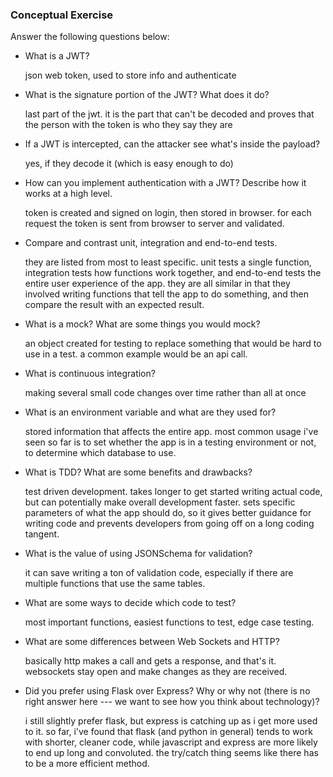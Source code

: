 ### Conceptual Exercise

Answer the following questions below:

- What is a JWT?  

  json web token, used to store info and authenticate

- What is the signature portion of the JWT?  What does it do?  

  last part of the jwt.  it is the part that can't be decoded and proves that the person with the token is who they say they are

- If a JWT is intercepted, can the attacker see what's inside the payload?  

  yes, if they decode it (which is easy enough to do)

- How can you implement authentication with a JWT?  Describe how it works at a high level.  

  token is created and signed on login, then stored in browser.  for each request the token is sent from browser to server and validated.

- Compare and contrast unit, integration and end-to-end tests.  

  they are listed from most to least specific.  unit tests a single function, integration tests how functions work together, and end-to-end tests the entire user experience of the app.  they are all similar in that they involved writing functions that tell the app to do something, and then compare the result with an expected result.

- What is a mock? What are some things you would mock?  

  an object created for testing to replace something that would be hard to use in a test.  a common example would be an api call.

- What is continuous integration? 
 
  making several small code changes over time rather than all at once

- What is an environment variable and what are they used for?  

  stored information that affects the entire app.  most common usage i've seen so far is to set whether the app is in a testing environment or not, to determine which database to use.

- What is TDD? What are some benefits and drawbacks?  

  test driven development.  takes longer to get started writing actual code, but can potentially make overall development faster.  sets specific parameters of what the app should do, so it gives better guidance for writing code and prevents developers from going off on a long coding tangent.

- What is the value of using JSONSchema for validation? 
 
  it can save writing a ton of validation code, especially if there are multiple functions that use the same tables.

- What are some ways to decide which code to test?  

  most important functions, easiest functions to test, edge case testing.

- What are some differences between Web Sockets and HTTP?
  
  basically http makes a call and gets a response, and that's it.  websockets stay open and make changes as they are received.

- Did you prefer using Flask over Express? Why or why not (there is no right 
  answer here --- we want to see how you think about technology)?  
  
  i still slightly prefer flask, but express is catching up as i get more used to it.  so far, i've found that flask (and python in general) tends to work with shorter, cleaner code, while javascript and express are more likely to end up long and convoluted.  the try/catch thing seems like there has to be a more efficient method.
